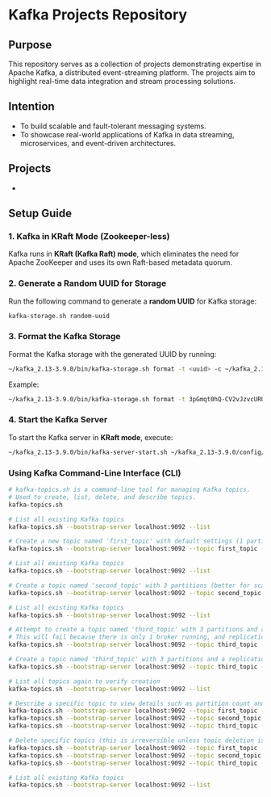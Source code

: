 # Kafka Projects Repository

## Purpose

This repository serves as a collection of projects demonstrating expertise in Apache Kafka, a distributed event-streaming platform. The projects aim to highlight real-time data integration and stream processing solutions.

## Intention

- To build scalable and fault-tolerant messaging systems.
- To showcase real-world applications of Kafka in data streaming, microservices, and event-driven architectures.

## Projects

-

## Setup Guide

### 1. Kafka in KRaft Mode (Zookeeper-less)

Kafka runs in **KRaft (Kafka Raft) mode**, which eliminates the need for Apache ZooKeeper and uses its own Raft-based metadata quorum.

### 2. Generate a Random UUID for Storage

Run the following command to generate a **random UUID** for Kafka storage:

```sh
kafka-storage.sh random-uuid
```

### 3. Format the Kafka Storage

Format the Kafka storage with the generated UUID by running:

```sh
~/kafka_2.13-3.9.0/bin/kafka-storage.sh format -t <uuid> -c ~/kafka_2.13-3.9.0/config/kraft/server.properties
```

Example:

```sh
~/kafka_2.13-3.9.0/bin/kafka-storage.sh format -t 3pGmqt0hQ-CV2vJzvcURUg -c ~/kafka_2.13-3.9.0/config/kraft/server.properties
```

### 4. Start the Kafka Server

To start the Kafka server in **KRaft mode**, execute:

```sh
~/kafka_2.13-3.9.0/bin/kafka-server-start.sh ~/kafka_2.13-3.9.0/config/kraft/server.properties
```

### Using Kafka Command-Line Interface (CLI)

```sh
# kafka-topics.sh is a command-line tool for managing Kafka topics.
# Used to create, list, delete, and describe topics.
kafka-topics.sh

# List all existing Kafka topics
kafka-topics.sh --bootstrap-server localhost:9092 --list

# Create a new topic named 'first_topic' with default settings (1 partition, replication factor 1)
kafka-topics.sh --bootstrap-server localhost:9092 --topic first_topic --create

# List all existing Kafka topics
kafka-topics.sh --bootstrap-server localhost:9092 --list

# Create a topic named 'second_topic' with 3 partitions (better for scalability and parallelism)
kafka-topics.sh --bootstrap-server localhost:9092 --topic second_topic --create --partitions 3

# List all existing Kafka topics
kafka-topics.sh --bootstrap-server localhost:9092 --list

# Attempt to create a topic named 'third_topic' with 3 partitions and a replication factor of 2.
# This will fail because there is only 1 broker running, and replication factor must not exceed the number of brokers.
kafka-topics.sh --bootstrap-server localhost:9092 --topic third_topic --create --partitions 3 --replication-factor 2

# Create a topic named 'third_topic' with 3 partitions and a replication factor of 1 (valid with 1 broker)
kafka-topics.sh --bootstrap-server localhost:9092 --topic third_topic --create --partitions 3 --replication-factor 1

# List all topics again to verify creation
kafka-topics.sh --bootstrap-server localhost:9092 --list

# Describe a specific topic to view details such as partition count and replication factor
kafka-topics.sh --bootstrap-server localhost:9092 --topic first_topic --describe
kafka-topics.sh --bootstrap-server localhost:9092 --topic second_topic --describe
kafka-topics.sh --bootstrap-server localhost:9092 --topic third_topic --describe

# Delete specific topics (this is irreversible unless topic deletion is disabled in Kafka config)
kafka-topics.sh --bootstrap-server localhost:9092 --topic first_topic --delete
kafka-topics.sh --bootstrap-server localhost:9092 --topic second_topic --delete
kafka-topics.sh --bootstrap-server localhost:9092 --topic third_topic --delete

# List all existing Kafka topics
kafka-topics.sh --bootstrap-server localhost:9092 --list
```

